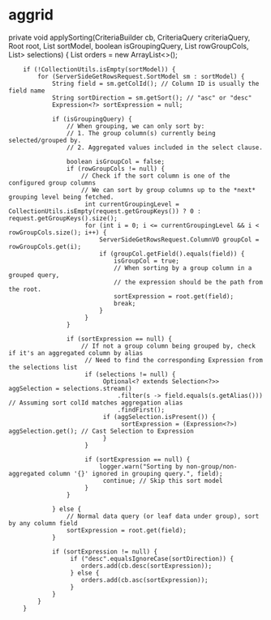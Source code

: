 # aggrid

 private void applySorting(CriteriaBuilder cb, CriteriaQuery<?> criteriaQuery, Root<Employee> root, List<ServerSideGetRowsRequest.SortModel> sortModel, boolean isGroupingQuery, List<ServerSideGetRowsRequest.ColumnVO> rowGroupCols, List<Selection<?>> selections) {
        List<Order> orders = new ArrayList<>();

        if (!CollectionUtils.isEmpty(sortModel)) {
            for (ServerSideGetRowsRequest.SortModel sm : sortModel) {
                String field = sm.getColId(); // Column ID is usually the field name
                String sortDirection = sm.getSort(); // "asc" or "desc"
                Expression<?> sortExpression = null;

                if (isGroupingQuery) {
                    // When grouping, we can only sort by:
                    // 1. The group column(s) currently being selected/grouped by.
                    // 2. Aggregated values included in the select clause.

                    boolean isGroupCol = false;
                    if (rowGroupCols != null) {
                        // Check if the sort column is one of the configured group columns
                        // We can sort by group columns up to the *next* grouping level being fetched.
                         int currentGroupingLevel = CollectionUtils.isEmpty(request.getGroupKeys()) ? 0 : request.getGroupKeys().size();
                         for (int i = 0; i <= currentGroupingLevel && i < rowGroupCols.size(); i++) {
                             ServerSideGetRowsRequest.ColumnVO groupCol = rowGroupCols.get(i);
                             if (groupCol.getField().equals(field)) {
                                 isGroupCol = true;
                                 // When sorting by a group column in a grouped query,
                                 // the expression should be the path from the root.
                                 sortExpression = root.get(field);
                                 break;
                             }
                         }
                    }

                    if (sortExpression == null) {
                        // If not a group column being grouped by, check if it's an aggregated column by alias
                         // Need to find the corresponding Expression from the selections list
                         if (selections != null) {
                              Optional<? extends Selection<?>> aggSelection = selections.stream()
                                  .filter(s -> field.equals(s.getAlias())) // Assuming sort colId matches aggregation alias
                                  .findFirst();
                              if (aggSelection.isPresent()) {
                                   sortExpression = (Expression<?>) aggSelection.get(); // Cast Selection to Expression
                              }
                         }

                         if (sortExpression == null) {
                             logger.warn("Sorting by non-group/non-aggregated column '{}' ignored in grouping query.", field);
                              continue; // Skip this sort model
                         }
                    }

                } else {
                    // Normal data query (or leaf data under group), sort by any column field
                    sortExpression = root.get(field);
                }

                if (sortExpression != null) {
                     if ("desc".equalsIgnoreCase(sortDirection)) {
                        orders.add(cb.desc(sortExpression));
                     } else {
                        orders.add(cb.asc(sortExpression));
                     }
                }
            }
        }
